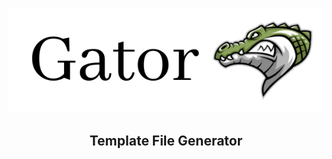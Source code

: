 <p align="center">
<img src="https://raw.githubusercontent.com/gator-org/gator/main/static/banner-light.png" width="800">
<p>

<h2 align="center">Template File Generator</h2>
